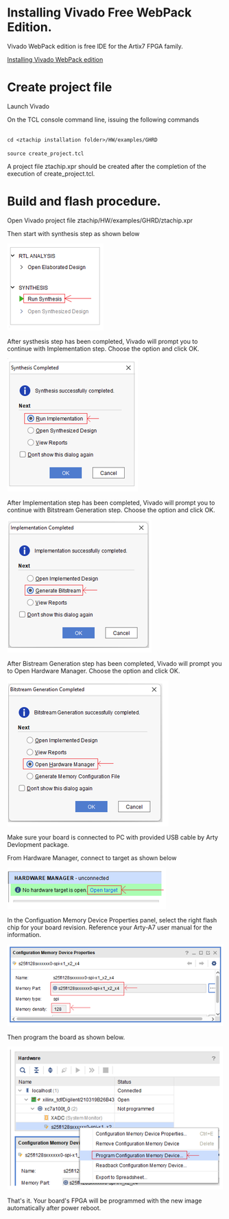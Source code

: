 # Installing Vivado Free WebPack Edition.

Vivado WebPack edition is free IDE for the Artix7 FPGA family.

[Installing Vivado WebPack edition](https://www.xilinx.com/support/download.html)

# Create project file

Launch Vivado

On the TCL console command line, issuing the following commands

```

cd <ztachip installation folder>/HW/examples/GHRD

source create_project.tcl

```

A project file ztachip.xpr should be created after the completion of the execution of create_project.tcl.


# Build and flash procedure. 

Open Vivado project file ztachip/HW/examples/GHRD/ztachip.xpr

Then start with synthesis step as shown below

![vivado step1](images/vivado_step1.bmp)

After systhesis step has been completed, Vivado will prompt you to continue with Implementation step. Choose the option and click OK.

![vivado step2](images/vivado_step2.bmp)

After Implementation step has been completed, Vivado will prompt you to continue with Bitstream Generation step. Choose the option and click OK. 

![vivado step3](images/vivado_step3.bmp)

After Bistream Generation step has been completed, Vivado will prompt you to Open Hardware Manager. Choose the option and click OK.

![vivado step4](images/vivado_step4.bmp)

Make sure your board is connected to PC with provided USB cable by Arty Devlopment package.

From Hardware Manager, connect to target as shown below 

![vivado step5](images/vivado_step5.bmp)

In the Configuation Memory Device Properties panel, select the right flash chip for your board revision. Reference your Arty-A7 user manual for the information.

![vivado step6](images/vivado_step6.bmp)

Then program the board as shown below.

![vivado step7](images/vivado_step7.bmp)

That's it. Your board's FPGA will be programmed with the new image automatically after power reboot.



